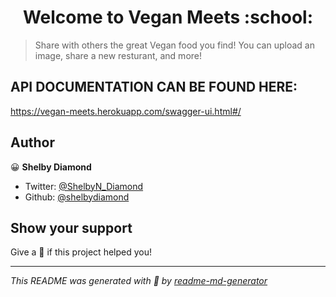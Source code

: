 <h1 align="center">Welcome to Vegan Meets :school:</h1>
<!-- <p>
  <a href="https://twitter.com/ShelbyN_Diamond">
    <img alt="Twitter: ShelbyN_Diamond" src="https://img.shields.io/twitter/follow/ShelbyN_Diamond.svg?style=social" target="_blank" />
  </a>
</p> -->

> Share with others the great Vegan food you find! You can upload an image, share a new resturant, and more!

## API DOCUMENTATION CAN BE FOUND HERE: 
https://vegan-meets.herokuapp.com/swagger-ui.html#/

## Author

:grinning: **Shelby Diamond**

- Twitter: [@ShelbyN_Diamond](https://twitter.com/ShelbyN_Diamond)
- Github: [@shelbydiamond](https://github.com/shelbydiamond)

## Show your support

Give a :star2: if this project helped you!

---

_This README was generated with :sparkling_heart: by [readme-md-generator](https://github.com/kefranabg/readme-md-generator)_
